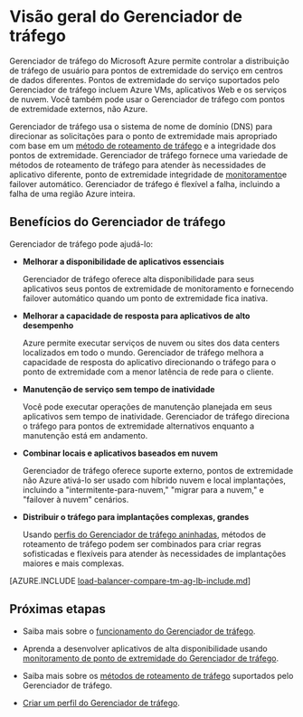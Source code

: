 <properties
    pageTitle="O que é Gerenciador de tráfego | Microsoft Azure"
    description="Este artigo ajudará você a entender o que é Gerenciador de tráfego e seja a opção de roteamento de tráfego certo para seu aplicativo"
    services="traffic-manager"
    documentationCenter=""
    authors="sdwheeler"
    manager="carmonm"
    editor=""
/>
<tags
    ms.service="traffic-manager"
    ms.devlang="na"
    ms.topic="article"
    ms.tgt_pltfrm="na"
    ms.workload="infrastructure-services"
    ms.date="10/11/2016"
    ms.author="sewhee"
/>

# <a name="overview-of-traffic-manager"></a>Visão geral do Gerenciador de tráfego

Gerenciador de tráfego do Microsoft Azure permite controlar a distribuição de tráfego de usuário para pontos de extremidade do serviço em centros de dados diferentes. Pontos de extremidade do serviço suportados pelo Gerenciador de tráfego incluem Azure VMs, aplicativos Web e os serviços de nuvem. Você também pode usar o Gerenciador de tráfego com pontos de extremidade externos, não Azure.

Gerenciador de tráfego usa o sistema de nome de domínio (DNS) para direcionar as solicitações para o ponto de extremidade mais apropriado com base em um [método de roteamento de tráfego](traffic-manager-routing-methods.md) e a integridade dos pontos de extremidade. Gerenciador de tráfego fornece uma variedade de métodos de roteamento de tráfego para atender às necessidades de aplicativo diferente, ponto de extremidade integridade de [monitoramento](traffic-manager-monitoring.md)e failover automático. Gerenciador de tráfego é flexível a falha, incluindo a falha de uma região Azure inteira.

## <a name="traffic-manager-benefits"></a>Benefícios do Gerenciador de tráfego

Gerenciador de tráfego pode ajudá-lo:

- **Melhorar a disponibilidade de aplicativos essenciais**

    Gerenciador de tráfego oferece alta disponibilidade para seus aplicativos seus pontos de extremidade de monitoramento e fornecendo failover automático quando um ponto de extremidade fica inativa.

- **Melhorar a capacidade de resposta para aplicativos de alto desempenho**

    Azure permite executar serviços de nuvem ou sites dos data centers localizados em todo o mundo. Gerenciador de tráfego melhora a capacidade de resposta do aplicativo direcionando o tráfego para o ponto de extremidade com a menor latência de rede para o cliente.

- **Manutenção de serviço sem tempo de inatividade**

    Você pode executar operações de manutenção planejada em seus aplicativos sem tempo de inatividade. Gerenciador de tráfego direciona o tráfego para pontos de extremidade alternativos enquanto a manutenção está em andamento.

- **Combinar locais e aplicativos baseados em nuvem**

    Gerenciador de tráfego oferece suporte externo, pontos de extremidade não Azure ativá-lo ser usado com híbrido nuvem e local implantações, incluindo a "intermitente-para-nuvem," "migrar para a nuvem," e "failover à nuvem" cenários.

- **Distribuir o tráfego para implantações complexas, grandes**

    Usando [perfis do Gerenciador de tráfego aninhadas](traffic-manager-nested-profiles.md), métodos de roteamento de tráfego podem ser combinados para criar regras sofisticadas e flexíveis para atender às necessidades de implantações maiores e mais complexas.

[AZURE.INCLUDE [load-balancer-compare-tm-ag-lb-include.md](../../includes/load-balancer-compare-tm-ag-lb-include.md)]

## <a name="next-steps"></a>Próximas etapas

- Saiba mais sobre o [funcionamento do Gerenciador de tráfego](traffic-manager-how-traffic-manager-works.md).

- Aprenda a desenvolver aplicativos de alta disponibilidade usando [monitoramento de ponto de extremidade do Gerenciador de tráfego](traffic-manager-monitoring.md).

- Saiba mais sobre os [métodos de roteamento de tráfego](traffic-manager-routing-methods.md) suportados pelo Gerenciador de tráfego.

- [Criar um perfil do Gerenciador de tráfego](traffic-manager-manage-profiles.md).

